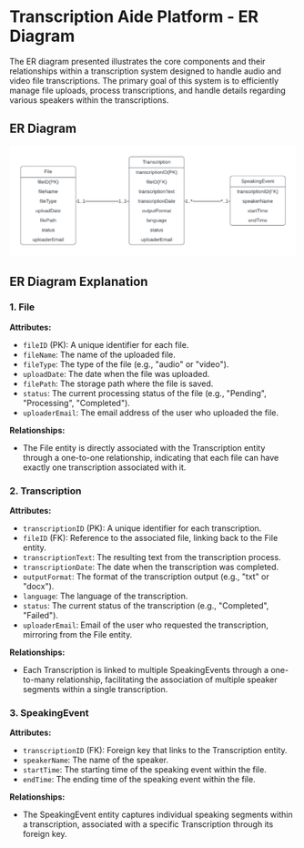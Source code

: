 # Transcription Aide Platform - ER Diagram

The ER diagram presented illustrates the core components and their relationships within a transcription system designed to handle audio and video file transcriptions. The primary goal of this system is to efficiently manage file uploads, process transcriptions, and handle details regarding various speakers within the transcriptions.

## ER Diagram

![ER Diagram](../imgs/Architecture%20diagram/ER_Diagram.png)

## ER Diagram Explanation

### 1. File

**Attributes:**

- `fileID` (PK): A unique identifier for each file.
- `fileName`: The name of the uploaded file.
- `fileType`: The type of the file (e.g., "audio" or "video").
- `uploadDate`: The date when the file was uploaded.
- `filePath`: The storage path where the file is saved.
- `status`: The current processing status of the file (e.g., "Pending", "Processing", "Completed").
- `uploaderEmail`: The email address of the user who uploaded the file.

**Relationships:**

- The File entity is directly associated with the Transcription entity through a one-to-one relationship, indicating that each file can have exactly one transcription associated with it.

### 2. Transcription

**Attributes:**

- `transcriptionID` (PK): A unique identifier for each transcription.
- `fileID` (FK): Reference to the associated file, linking back to the File entity.
- `transcriptionText`: The resulting text from the transcription process.
- `transcriptionDate`: The date when the transcription was completed.
- `outputFormat`: The format of the transcription output (e.g., "txt" or "docx").
- `language`: The language of the transcription.
- `status`: The current status of the transcription (e.g., "Completed", "Failed").
- `uploaderEmail`: Email of the user who requested the transcription, mirroring from the File entity.

**Relationships:**

- Each Transcription is linked to multiple SpeakingEvents through a one-to-many relationship, facilitating the association of multiple speaker segments within a single transcription.

### 3. SpeakingEvent

**Attributes:**

- `transcriptionID` (FK): Foreign key that links to the Transcription entity.
- `speakerName`: The name of the speaker.
- `startTime`: The starting time of the speaking event within the file.
- `endTime`: The ending time of the speaking event within the file.

**Relationships:**

- The SpeakingEvent entity captures individual speaking segments within a transcription, associated with a specific Transcription through its foreign key.
